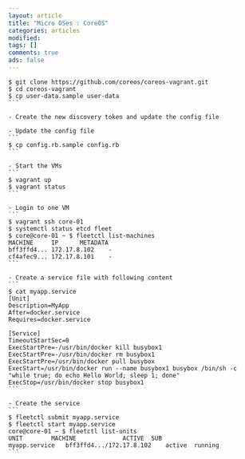 ```yaml
---
layout: article
title: "Micro OSes : CoreOS"
categories: articles
modified: 
tags: []
comments: true
ads: false
---
```


````
$ git clone https://github.com/coreos/coreos-vagrant.git
$ cd coreos-vagrant
$ cp user-data.sample user-data
```

- Create the new discovery token and update the config file

- Update the config file
```
$ cp config.rb.sample config.rb
```

- Start the VMs
```
$ vagrant up
$ vagrant status
```

- Login to one VM
```
$ vagrant ssh core-01
$ systemctl status etcd fleet
$ core@core-01 ~ $ fleetctl list-machines
MACHINE		IP		METADATA
bff3ffd4...	172.17.8.102	-
cf4afec9...	172.17.8.101	-
```

- Create a service file with following content
```
$ cat myapp.service
[Unit]
Description=MyApp
After=docker.service
Requires=docker.service

[Service]
TimeoutStartSec=0
ExecStartPre=-/usr/bin/docker kill busybox1
ExecStartPre=-/usr/bin/docker rm busybox1
ExecStartPre=/usr/bin/docker pull busybox
ExecStart=/usr/bin/docker run --name busybox1 busybox /bin/sh -c "while true; do echo Hello World; sleep 1; done"
ExecStop=/usr/bin/docker stop busybox1
```

- Create the service
```
$ fleetctl submit myapp.service
$ fleetctl start myapp.service
core@core-01 ~ $ fleetctl list-units
UNIT		MACHINE				ACTIVE	SUB
myapp.service	bff3ffd4.../172.17.8.102	active	running
```
